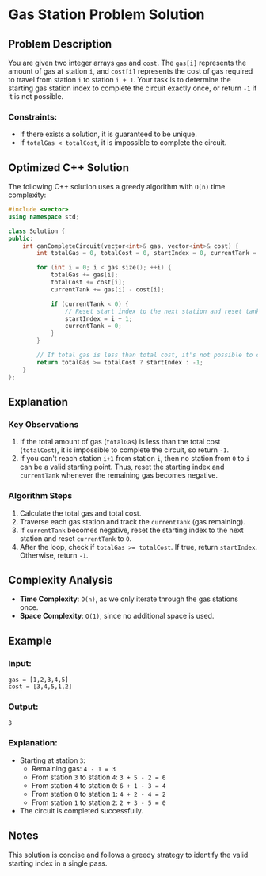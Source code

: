 
# Gas Station Problem Solution

## Problem Description
You are given two integer arrays `gas` and `cost`. The `gas[i]` represents the amount of gas at station `i`, and `cost[i]` represents the cost of gas required to travel from station `i` to station `i + 1`. Your task is to determine the starting gas station index to complete the circuit exactly once, or return `-1` if it is not possible.

### Constraints:
- If there exists a solution, it is guaranteed to be unique.
- If `totalGas < totalCost`, it is impossible to complete the circuit.

## Optimized C++ Solution
The following C++ solution uses a greedy algorithm with `O(n)` time complexity:

```cpp
#include <vector>
using namespace std;

class Solution {
public:
    int canCompleteCircuit(vector<int>& gas, vector<int>& cost) {
        int totalGas = 0, totalCost = 0, startIndex = 0, currentTank = 0;

        for (int i = 0; i < gas.size(); ++i) {
            totalGas += gas[i];
            totalCost += cost[i];
            currentTank += gas[i] - cost[i];

            if (currentTank < 0) {
                // Reset start index to the next station and reset tank
                startIndex = i + 1;
                currentTank = 0;
            }
        }

        // If total gas is less than total cost, it's not possible to complete the circuit
        return totalGas >= totalCost ? startIndex : -1;
    }
};
```

## Explanation

### Key Observations
1. If the total amount of gas (`totalGas`) is less than the total cost (`totalCost`), it is impossible to complete the circuit, so return `-1`.
2. If you can't reach station `i+1` from station `i`, then no station from `0` to `i` can be a valid starting point. Thus, reset the starting index and `currentTank` whenever the remaining gas becomes negative.

### Algorithm Steps
1. Calculate the total gas and total cost.
2. Traverse each gas station and track the `currentTank` (gas remaining).
3. If `currentTank` becomes negative, reset the starting index to the next station and reset `currentTank` to `0`.
4. After the loop, check if `totalGas >= totalCost`. If true, return `startIndex`. Otherwise, return `-1`.

## Complexity Analysis
- **Time Complexity**: `O(n)`, as we only iterate through the gas stations once.
- **Space Complexity**: `O(1)`, since no additional space is used.

## Example

### Input:
```text
gas = [1,2,3,4,5]
cost = [3,4,5,1,2]
```

### Output:
```text
3
```

### Explanation:
- Starting at station `3`:
  - Remaining gas: `4 - 1 = 3`
  - From station `3` to station `4`: `3 + 5 - 2 = 6`
  - From station `4` to station `0`: `6 + 1 - 3 = 4`
  - From station `0` to station `1`: `4 + 2 - 4 = 2`
  - From station `1` to station `2`: `2 + 3 - 5 = 0`
- The circuit is completed successfully.

## Notes
This solution is concise and follows a greedy strategy to identify the valid starting index in a single pass.
